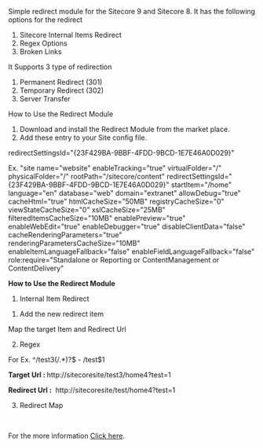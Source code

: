 

Simple redirect module for the Sitecore 9 and Sitecore 8. It has the following options for the redirect
<ol>
	<li>Sitecore Internal Items Redirect</li>
	<li>Regex Options</li>
	<li>Broken Links</li>
</ol>
It Supports 3 type of redirection
<ol>
	<li>Permanent Redirect (301)</li>
	<li>Temporary Redirect (302)</li>
	<li>Server Transfer</li>
</ol>
How to Use the Redirect Module

1. Download and install the Redirect Module from the market place.
2. Add these entry to your Site config file.

redirectSettingsId="{23F429BA-9BBF-4FDD-9BCD-1E7E46A0D029}"

Ex. "site name="website" enableTracking="true" virtualFolder="/" physicalFolder="/" rootPath="/sitecore/content" redirectSettingsId="{23F429BA-9BBF-4FDD-9BCD-1E7E46A0D029}" startItem="/home" language="en" database="web" domain="extranet" allowDebug="true" cacheHtml="true" htmlCacheSize="50MB" registryCacheSize="0" viewStateCacheSize="0" xslCacheSize="25MB" filteredItemsCacheSize="10MB" enablePreview="true" enableWebEdit="true" enableDebugger="true" disableClientData="false" cacheRenderingParameters="true" renderingParametersCacheSize="10MB" enableItemLanguageFallback="false" enableFieldLanguageFallback="false" role:require="Standalone or Reporting or ContentManagement or ContentDelivery"

<strong>How to Use the Redirect Module</strong>

1. Internal Item Redirect
<ol>
	<li>Add the new redirect item</li>
</ol>


Map the target Item and Redirect Url

2. Regex


For Ex. ^/test3(/.*)?$ - /test$1

<strong>Target Url : </strong>http://sitecoresite/test3/home4?test=1

<strong>Redirect Url :</strong>  http://sitecoresite/test/home4?test=1

3. Redirect Map

 

For the more information <a href="https://github.com/velan99/SitecoreRedirect" target="_blank" rel="noopener">Click here</a>.

